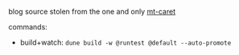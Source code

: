 blog source stolen from the one and only [mt-caret](https://github.com/mt-caret/)

commands:
- build+watch: `dune build -w @runtest @default --auto-promote`